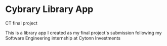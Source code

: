 # Cybrary Library App
CT final project

This is a library app I created as my final project's submission following my 
Software Engineering internship at Cytonn Investments
